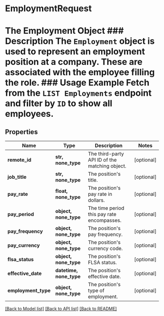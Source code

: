 # EmploymentRequest

# The Employment Object ### Description The `Employment` object is used to represent an employment position at a company. These are associated with the employee filling the role.  ### Usage Example Fetch from the `LIST Employments` endpoint and filter by `ID` to show all employees.

## Properties
Name | Type | Description | Notes
------------ | ------------- | ------------- | -------------
**remote_id** | **str, none_type** | The third-party API ID of the matching object. | [optional] 
**job_title** | **str, none_type** | The position&#39;s title. | [optional] 
**pay_rate** | **float, none_type** | The position&#39;s pay rate in dollars. | [optional] 
**pay_period** | **object, none_type** | The time period this pay rate encompasses. | [optional] 
**pay_frequency** | **object, none_type** | The position&#39;s pay frequency. | [optional] 
**pay_currency** | **object, none_type** | The position&#39;s currency code. | [optional] 
**flsa_status** | **object, none_type** | The position&#39;s FLSA status. | [optional] 
**effective_date** | **datetime, none_type** | The position&#39;s effective date. | [optional] 
**employment_type** | **object, none_type** | The position&#39;s type of employment. | [optional] 

[[Back to Model list]](../README.md#documentation-for-models) [[Back to API list]](../README.md#documentation-for-api-endpoints) [[Back to README]](../README.md)


